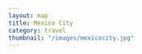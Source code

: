 ```yaml
---
layout: map
title: Mexico City
category: travel
thumbnail: "/images/mexicocity.jpg"
--- 
```

  <body>
    <div id="map"></div>
    <script>
      function initMap() {
        var pujol = {lat: 19.434475, lng: -99.187655};
        var julesbasement = {lat: 19.4305983, lng: -99.1983094};
        var yuban = {lat: 19.4188352, lng: -99.1662856};
        var romitacomedor = {lat: 19.4190907, lng: -99.1591261};
        
        var map = new google.maps.Map(document.getElementById('map'), {
          zoom: 13,
          center: pujol
          styles: [
    {
        "featureType": "water",
        "elementType": "geometry.fill",
        "stylers": [
            {
                "color": "#d3d3d3"
            }
        ]
    },
    {
        "featureType": "transit",
        "stylers": [
            {
                "color": "#808080"  },
            {
                "visibility": "off"
            }
        ]
    },
    {
        "featureType": "road.highway",
        "elementType": "geometry.stroke",
        "stylers": [
            {
                "visibility": "on"
            },
            {
                "color": "#b3b3b3"
            }
        ]
    },
    {
        "featureType": "road.highway",
        "elementType": "geometry.fill",
        "stylers": [
            {
                "color": "#ffffff"
            }
        ]
    },
    {
        "featureType": "road.local",
        "elementType": "geometry.fill",
        "stylers": [
            {
                "visibility": "on"
            },
            {
                "color": "#ffffff"
            },
            {
                "weight": 1.8
            }
        ]
    },
    {
        "featureType": "road.local",
        "elementType": "geometry.stroke",
        "stylers": [
            {
                "color": "#d7d7d7"
            }
        ]
    },
    {
        "featureType": "poi",
        "elementType": "geometry.fill",
        "stylers": [
            {
                "visibility": "on"
            },
            {
                "color": "#ebebeb"
            }
        ]
    },
    {
        "featureType": "administrative",
        "elementType": "geometry",
        "stylers": [
            {
                "color": "#a7a7a7"
            }
        ]
    },
    {
        "featureType": "road.arterial",
        "elementType": "geometry.fill",
        "stylers": [
            {
                "color": "#ffffff"
            }
        ]
    },
    {
        "featureType": "road.arterial",
        "elementType": "geometry.fill",
        "stylers": [
            {
                "color": "#ffffff"
            }
        ]
    },
    {
        "featureType": "landscape",
        "elementType": "geometry.fill",
        "stylers": [
            {
                "visibility": "on"
            },
            {
                "color": "#efefef"
            }
        ]
    },
    {
        "featureType": "road",
        "elementType": "labels.text.fill",
        "stylers": [
            {
                "color": "#696969"
            }
        ]
    },
    {
        "featureType": "administrative",
        "elementType": "labels.text.fill",
        "stylers": [
            {
                "visibility": "on"
            },
            {
                "color": "#737373"
            }
        ]
    },
    {
        "featureType": "poi",
        "elementType": "labels.icon",
        "stylers": [
            {
                "visibility": "off"
            }
        ]
    },
    {
        "featureType": "poi",
        "elementType": "labels",
        "stylers": [
            {
                "visibility": "off"
            }
        ]
    },
    {
        "featureType": "road.arterial",
        "elementType": "geometry.stroke",
        "stylers": [
            {
                "color": "#d6d6d6"
            }
        ]
    },
    {
        "featureType": "road",
        "elementType": "labels.icon",
        "stylers": [
            {
                "visibility": "off"
            }
        ]
    },
    {},
    {
        "featureType": "poi",
        "elementType": "geometry.fill",
        "stylers": [
            {
                "color": "#dadada"
            }
        ]
    }
]
        });
        var marker = new google.maps.Marker({
          position: pujol,
          map: map
        });
        var marker = new google.maps.Marker({
          position: julesbasement,
          map: map
        });
        var marker = new google.maps.Marker({
          position: yuban,
          map: map
        });
         var marker = new google.maps.Marker({
          position: romitacomedor,
          map: map
        });
      }
    </script>
    <script async defer
    src="https://maps.googleapis.com/maps/api/js?key=AIzaSyBjiDtJdMbIB54fTQAPJV7bljadWrv0Jww&callback=initMap">
    </script>
  </body>
   <style>
      #map {
        width: 100%;
        height: 400px;
       }
    </style>
